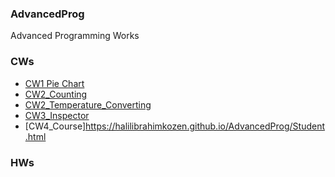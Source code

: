### AdvancedProg
Advanced Programming Works

### CWs
- [CW1 Pie Chart](https://halilibrahimkozen.github.io/AdvancedProg/CW1/CW1.png)
- [CW2_Counting](https://halilibrahimkozen.github.io/AdvancedProg/Counting.html)
- [CW2_Temperature_Converting](https://halilibrahimkozen.github.io/AdvancedProg/converting.html)
- [CW3_Inspector](https://halilibrahimkozen.github.io/AdvancedProg/CW3/c4_inspector.html)
- [CW4_Course]https://halilibrahimkozen.github.io/AdvancedProg/Student.html


### HWs
